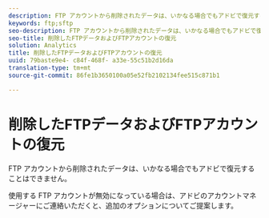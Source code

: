 ```yaml
---
description: FTP アカウントから削除されたデータは、いかなる場合でもアドビで復元することはできません。
keywords: ftp;sftp
seo-description: FTP アカウントから削除されたデータは、いかなる場合でもアドビで復元することはできません。
seo-title: 削除したFTPデータおよびFTPアカウントの復元
solution: Analytics
title: 削除したFTPデータおよびFTPアカウントの復元
uuid: 79baste9e4- c84f-468f- a33e-55c51b2d16da
translation-type: tm+mt
source-git-commit: 86fe1b3650100a05e52fb2102134fee515c871b1

---
```



# 削除したFTPデータおよびFTPアカウントの復元

FTP アカウントから削除されたデータは、いかなる場合でもアドビで復元することはできません。

使用する FTP アカウントが無効になっている場合は、アドビのアカウントマネージャーにご連絡いただくと、追加のオプションについてご提案します。
